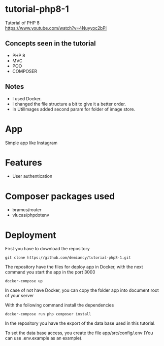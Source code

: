 # tutorial-php8-1
Tutorial of PHP 8  
https://www.youtube.com/watch?v=4Nuyyoc2bPI

## Concepts seen in the tutorial 
* PHP 8
* MVC
* POO
* COMPOSER

## Notes
* I used Docker.
* I changed the file structure a bit to give it a better order.
* In UtilImages added second param for folder of image store.

# App
Simple app like Instagram

# Features
* User authentication

# Composer packages used
* bramus/router
* vlucas/phpdotenv

# Deployment

First you have to download the repository 

    git clone https://github.com/demiancy/tutorial-php8-1.git

The repository have the files for deploy app in Docker, with the next command you start the app in the port 3000

    docker-compose up

In case of not have Docker, you can copy the folder app into document root of your server

With the following command install the dependencies 

    docker-compose run php composer install

In the repository you have the export of the data base used in this tutorial.

To set the data base access, you create the file app/src/config/.env (You can use .env.example as an example).